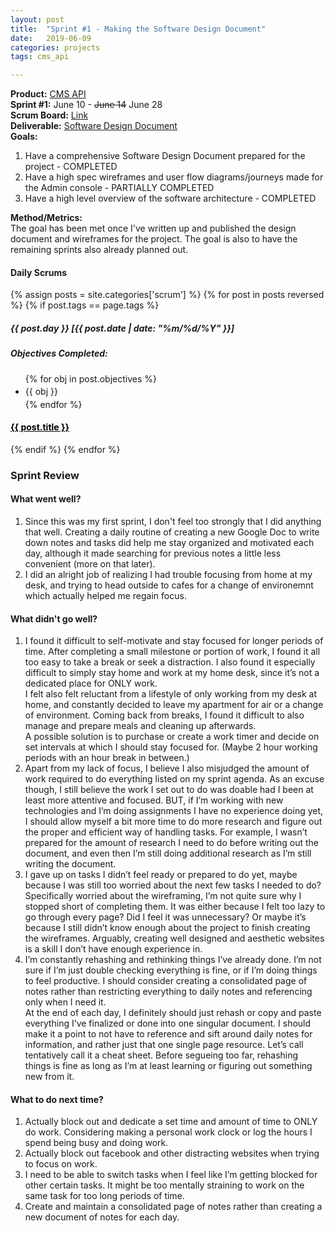 ```yaml
---
layout: post
title:  "Sprint #1 - Making the Software Design Document"
date:   2019-06-09
categories: projects
tags: cms_api

---
```


<b>Product:</b> [CMS API](/blog/projects/cms-overview)  
<b>Sprint #1:</b> June 10 - <s>June 14</s> June 28  
<b>Scrum Board:</b> [Link](/portfolio#project)  
<b>Deliverable:</b> [Software Design Document](https://docs.google.com/document/d/15So3mJYzwRt1NcaGKYQ02hbT8H5q1-BIRR6tCzCnggM/edit?usp=sharing)  
<b>Goals:</b>

1. Have a comprehensive Software Design Document prepared for the project - COMPLETED
2. Have a high spec wireframes and user flow diagrams/journeys made for the Admin console - PARTIALLY COMPLETED
3. Have a high level overview of the software architecture - COMPLETED

<b>Method/Metrics:</b>  
The goal has been met once I've written up and published the design document and wireframes for the project.  The goal is also to have the remaining sprints also already planned out.

#### Daily Scrums

<div class='daily-scrum-container row'>

  {% assign posts = site.categories['scrum'] %}
  {% for post in posts reversed %}
    {% if post.tags == page.tags %}
<div class='daily-scrum-entry'>
	<div class='entry-content'>
		<h5> {{ post.day }} [{{ post.date | date: "%m/%d/%Y" }}] </h5>
		<h5> Objectives Completed: </h5>
		<ul style='padding-right:6px;'>
		  {% for obj in post.objectives %}
		  <li style='line-height: 24px'>{{ obj }}</li>
		  {% endfor %}
		</ul>
	</div>
  <h4 class='card-title'> <a href="{{ post.url }}" style='color:black'>{{ post.title }}</a> </h4>
</div>
	{% endif %}
  {% endfor %}
</div>

### Sprint Review

#### What went well?

1. Since this was my first sprint, I don't feel too strongly that I did anything that well.  Creating a daily routine of creating a new Google Doc to write down notes and tasks did help me stay organized and motivated each day, although it made searching for previous notes a little less convenient (more on that later).
2. I did an alright job of realizing I had trouble focusing from home at my desk, and trying to head outside to cafes for a change of environemnt which actually helped me regain focus.


#### What didn't go well?

1. I found it difficult to self-motivate and stay focused for longer periods of time.  After completing a small milestone or portion of work, I found it all too easy to take a break or seek a distraction.  I also found it especially difficult to simply stay home and work at my home desk, since it’s not a dedicated place for ONLY work.  
I felt also felt reluctant from a lifestyle of only working from my desk at home, and constantly decided to leave my apartment for air or a change of environment.  Coming back from breaks, I found it difficult to also manage and prepare meals and cleaning up afterwards.  
A possible solution is to purchase or create a work timer and decide on set intervals at which I should stay focused for.  (Maybe 2 hour working periods with an hour break in between.)
2. Apart from my lack of focus, I believe I also misjudged the amount of work required to do everything listed on my sprint agenda.  As an excuse though, I still believe the work I set out to do was doable had I been at least more attentive and focused.  BUT, if I’m working with new technologies and I’m doing assignments I have no experience doing yet, I should allow myself a bit more time to do more research and figure out the proper and efficient way of handling tasks.  For example, I wasn’t prepared for the amount of research I need to do before writing out the document, and even then I’m still doing additional research as I’m still writing the document.
3. I gave up on tasks I didn’t feel ready or prepared to do yet, maybe because I was still too worried about the next few tasks I needed to do?  Specifically worried about the wireframing, I’m not quite sure why I stopped short of completing them.  It was either because I felt too lazy to go through every page?  Did I feel it was unnecessary?  Or maybe it’s because I still didn’t know enough about the project to finish creating the wireframes.  Arguably, creating well designed and aesthetic websites is a skill I don’t have enough experience in.
4. I’m constantly rehashing and rethinking things I’ve already done.  I’m not sure if I’m just double checking everything is fine, or if I’m doing things to feel productive.  I should consider creating a consolidated page of notes rather than restricting everything to daily notes and referencing only when I need it.  
At the end of each day, I definitely should just rehash or copy and paste everything I’ve finalized or done into one singular document.  I should make it a point to not have to reference and sift around daily notes for information, and rather just that one single page resource.  Let’s call tentatively call it a cheat sheet.  Before segueing too far, rehashing things is fine as long as I’m at least learning or figuring out something new from it.

#### What to do next time?

1. Actually block out and dedicate a set time and amount of time to ONLY do work.  Considering making a personal work clock or log the hours I spend being busy and doing work.
2. Actually block out facebook and other distracting websites when trying to focus on work.
3. I need to be able to switch tasks when I feel like I’m getting blocked for other certain tasks.  It might be too mentally straining to work on the same task for too long periods of time.
4. Create and maintain a consolidated page of notes rather than creating a new document of notes for each day.